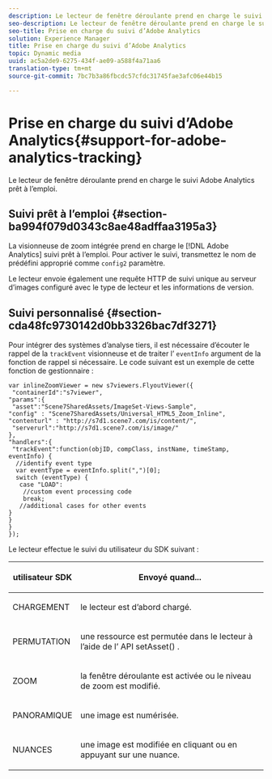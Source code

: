 ```yaml
---
description: Le lecteur de fenêtre déroulante prend en charge le suivi Adobe Analytics prêt à l’emploi.
seo-description: Le lecteur de fenêtre déroulante prend en charge le suivi Adobe Analytics prêt à l’emploi.
seo-title: Prise en charge du suivi d’Adobe Analytics
solution: Experience Manager
title: Prise en charge du suivi d’Adobe Analytics
topic: Dynamic media
uuid: ac5a2de9-6275-434f-ae09-a588f4a71aa6
translation-type: tm+mt
source-git-commit: 7bc7b3a86fbcdc57cfdc31745fae3afc06e44b15

---
```



# Prise en charge du suivi d’Adobe Analytics{#support-for-adobe-analytics-tracking}

Le lecteur de fenêtre déroulante prend en charge le suivi Adobe Analytics prêt à l’emploi.

## Suivi prêt à l’emploi {#section-ba994f079d0343c8ae48adffaa3195a3}

La visionneuse de zoom intégrée prend en charge le [!DNL Adobe Analytics] suivi prêt à l’emploi. Pour activer le suivi, transmettez le nom de  prédéfini approprié comme `config2` paramètre.

Le lecteur envoie également une requête HTTP de suivi unique au serveur d’images configuré avec le type de lecteur et les informations de version.

## Suivi personnalisé {#section-cda48fc9730142d0bb3326bac7df3271}

Pour intégrer des systèmes d’analyse tiers, il est nécessaire d’écouter le rappel de la `trackEvent` visionneuse et de traiter l’ `eventInfo` argument de la fonction de rappel si nécessaire. Le code suivant est un exemple de cette fonction de gestionnaire :

```
var inlineZoomViewer = new s7viewers.FlyoutViewer({ 
 "containerId":"s7viewer", 
"params":{ 
 "asset":"Scene7SharedAssets/ImageSet-Views-Sample", 
"config" : "Scene7SharedAssets/Universal_HTML5_Zoom_Inline", 
"contenturl" : "http://s7d1.scene7.com/is/content/", 
 "serverurl":"http://s7d1.scene7.com/is/image/" 
}, 
"handlers":{ 
 "trackEvent":function(objID, compClass, instName, timeStamp, eventInfo) { 
  //identify event type 
  var eventType = eventInfo.split(",")[0]; 
  switch (eventType) { 
   case "LOAD": 
    //custom event processing code 
    break; 
   //additional cases for other events 
} 
} 
} 
});
```

Le lecteur effectue le suivi du utilisateur du SDK suivant :

<table id="table_5D090E6614974D968E1A93B5727D859C"> 
 <thead> 
  <tr> 
   <th colname="col1" class="entry"> <p>utilisateur SDK  </p> </th> 
   <th colname="col2" class="entry"> <p>Envoyé quand... </p> </th> 
  </tr> 
 </thead>
 <tbody> 
  <tr> 
   <td colname="col1"> <p> <span class="codeph"> CHARGEMENT </span> </p> </td> 
   <td colname="col2"> <p>le lecteur est d’abord chargé. </p> </td> 
  </tr> 
  <tr> 
   <td colname="col1"> <p> <span class="codeph"> PERMUTATION </span> </p> </td> 
   <td colname="col2"> <p>une ressource est permutée dans le lecteur à l’aide de l’ <span class="codeph"> API setAsset() </span> . </p> </td> 
  </tr> 
  <tr> 
   <td colname="col1"> <p> <span class="codeph"> ZOOM </span> </p> </td> 
   <td colname="col2"> <p>la fenêtre déroulante est activée ou le niveau de zoom est modifié. </p> </td> 
  </tr> 
  <tr> 
   <td colname="col1"> <p> <span class="codeph"> PANORAMIQUE </span> </p> </td> 
   <td colname="col2"> <p> une image est numérisée. </p> </td> 
  </tr> 
  <tr> 
   <td colname="col1"> <p> <span class="codeph"> NUANCES </span> </p> </td> 
   <td colname="col2"> <p> une image est modifiée en cliquant ou en appuyant sur une nuance. </p> </td> 
  </tr> 
 </tbody> 
</table>


